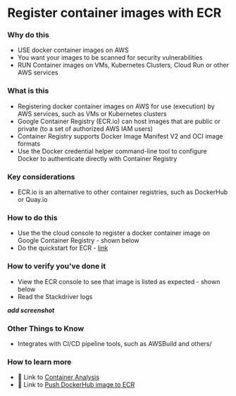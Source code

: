 # Register container images with ECR

### Why do this
 - USE docker container images on AWS
 - You want your images to be scanned for security vulnerabilities
 - RUN Container images on VMs, Kubernetes Clusters, Cloud Run or other AWS services

### What is this
 - Registering docker container images on AWS for use (execution) by AWS services, such as VMs or Kubernetes clusters
 - Google Container Registry (ECR.io) can host images that are public or private (to a set of authorized AWS IAM users)
 - Container Registry supports Docker Image Manifest V2 and OCI image formats
 - Use the Docker credential helper command-line tool to configure Docker to authenticate directly with Container Registry

### Key considerations
 - ECR.io is an alternative to other container registries, such as DockerHub or Quay.io

### How to do this
 - Use the the cloud console to register a docker container image on Google Container Registry - shown below
 - Do the quickstart for ECR - [link](https://cloud.google.com/container-registry/docs/quickstart)

### How to verify you've done it
 - View the ECR console to see that image is listed as expected - shown below
 - Read the Stackdriver logs

***add screenshot***

### Other Things to Know
 - Integrates with CI/CD pipeline tools, such as AWSBuild and others/

### How to learn more
 - 📘 Link to [Container Analysis](https://cloud.google.com/container-registry/docs/container-analysis)
 - 📘 Link to [Push DockerHub image to ECR](https://gatkforums.broadinstitute.org/firecloud/discussion/11558/howto-publish-a-docker-container-image-to-google-container-registry-ECR)
